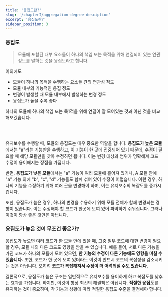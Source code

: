 ```yaml
---
title: '응집도란?'
slug: '/chapterI/aggregation-degree-desciption'
excerpt: '응집도란?'
sidebar_position: 3
---
```


### 응집도
> 모듈에 포함된 내부 요소들이 하나의 책임 또는 목적을 위해 연결되어 있는 연관 정도를 말하는 것을 응집도라고 합니다.

이외에도
- 모듈이 하나의 목적을 수행하는 요소들 간의 연관성 척도
- 모듈 내부의 기능적인 응집 정도
- 변경이 발생할 때 모듈 내부에서 발생하는 변경 정도
- 응집도가 높을 수록 좋다

하나의 모듈에 하나의 책임 또는 목1적을 위해 연결이 잘 모여있는 것과 아닌 것을 비교해보겠습니다.

<img src="https://i.imghippo.com/files/eAT5O1722863970.png" alt="" border="0"/>

<img src="https://i.imghippo.com/files/YYHE81722863988.png" alt="" border="0"/>

<br />
<br />

유지보수를 수행할 때, 모듈의 응집도는 매우 중요한 역할을 합니다. **응집도가 높은 모듈**에서는 "a"라는 기능만을 수행하고, 이 기능이 한 곳에 집중되어 있기 때문에, 수정이 필요할 때 해당 모듈만을 찾아 수정하면 됩니다. 이는 변경 대상과 범위가 명확해져 코드 수정이 용이해지는 장점을 가집니다.

반면, **응집도가 낮은 모듈**에서는 "a" 기능이 여러 모듈에 흩어져 있거나, A 모듈 안에 "a" 기능 외에 "b", "c", "d" 기능들도 함께 섞여 있어 수정이 어렵습니다. 이런 경우, 하나의 기능을 수정하기 위해 여러 곳을 변경해야 하며, 이는 유지보수의 복잡도를 증가시킵니다.

또한, 응집도가 높은 경우, 하나의 변경을 수용하기 위해 모듈 전체가 함께 변경되는 경향이 있습니다. 이는 수정해야 할 코드가 한곳에 모여 있어 파악하기 쉬워집니다. 그러나 이것이 항상 좋은 것만은 아닙니다.

### 응집도가 높은 것이 무조건 좋은가?

응집도가 높으면 여러 코드가 한 모듈 안에 있을 때, 그중 일부 코드에 대한 변경이 필요할 경우, 모듈 내의 다른 코드도 영향을 받을 수 있습니다. 예를 들어, 서로 다른 기능을 가진 코드가 하나의 모듈에 모여 있으면, **한 기능의 수정이 다른 기능에도 영향을 미칠 수 있습니다.** 또한, 코드가 한 곳에 모여 있더라도 이것이 반드시 코드의 복잡성을 감소시키는 것은 아닙니다. 오히려 **코드가 복잡해져서 수정이 더 어려워질 수도 있습니다.**

결론적으로, 응집도가 높은 구조는 일반적으로 유지보수를 용이하게 하고 복잡도를 낮추는 효과를 가집니다. 하지만, 이것이 항상 최선의 해결책은 아닙니다. **적절한 응집도**를 유지하는 것이 중요하며, 각 기능과 상황에 따라 적절한 응집도 수준을 결정해야 합니다.

<!-- import { useState } from 'react';

# 응집도란?

응집도란 무엇일까요?

<button onClick={() => alert('알람! 이 버튼이 클릭되었습니다.')}>
  알람 표시
</button> -->